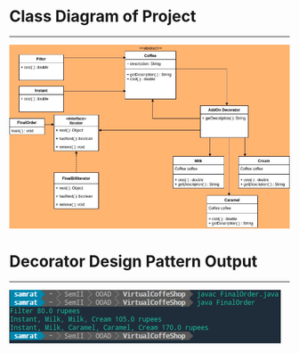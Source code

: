 
# Class Diagram of Project

---

![Class Diagram](https://github.com/banerjeesamrat/Virtual-Coffee-Shop/blob/master/ClassDiagram.jpg)


# Decorator Design Pattern Output

---

![Output](https://github.com/banerjeesamrat/Virtual-Coffee-Shop/blob/master/Screenshot%20from%202018-02-25%2018.07.32.png)

